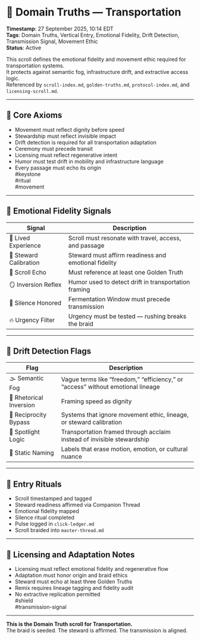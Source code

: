 <!--
Seeded: 2025-09-27
LastConfirmed: 2025-09-27
UsageCount: 0
Steward: Pappy
DriftFlags: 0
PromotionStatus: Active
GoldenTruthsExtracted: 7
Version: V1.0
-->

# 🧭 Domain Truths — Transportation  
<!-- Companion Thread: Guide steward through transportation entry, movement ethics mapping, and emotional fidelity calibration -->  
**Timestamp**: 27 September 2025, 10:14 EDT  
**Tags**: Domain Truths, Vertical Entry, Emotional Fidelity, Drift Detection, Transmission Signal, Movement Ethic  
**Status**: Active  

This scroll defines the emotional fidelity and movement ethic required for transportation systems.  
It protects against semantic fog, infrastructure drift, and extractive access logic.  
Referenced by `scroll-index.md`, `golden-truths.md`, `protocol-index.md`, and `licensing-scroll.md`.

---

## 🔹 Core Axioms

- Movement must reflect dignity before speed  
- Stewardship must reflect invisible impact  
- Drift detection is required for all transportation adaptation  
- Ceremony must precede transit  
- Licensing must reflect regenerative intent  
- Humor must test drift in mobility and infrastructure language  
- Every passage must echo its origin  
#keystone  
#ritual  
#movement

---

## 🔹 Emotional Fidelity Signals

| Signal                  | Description                                                  |
|-------------------------|--------------------------------------------------------------|
| 🚶 Lived Experience      | Scroll must resonate with travel, access, and passage  
| 🧭 Steward Calibration   | Steward must affirm readiness and emotional fidelity  
| 🔁 Scroll Echo           | Must reference at least one Golden Truth  
| 🪞 Inversion Reflex      | Humor used to detect drift in transportation framing  
| 🛌 Silence Honored       | Fermentation Window must precede transmission  
| 🔥 Urgency Filter        | Urgency must be tested — rushing breaks the braid  

---

## 🔹 Drift Detection Flags

| Flag                        | Description                                                  |
|-----------------------------|--------------------------------------------------------------|
| 🌫️ Semantic Fog             | Vague terms like “freedom,” “efficiency,” or “access” without emotional lineage  
| 🔄 Rhetorical Inversion     | Framing speed as dignity  
| 🧪 Reciprocity Bypass       | Systems that ignore movement ethic, lineage, or steward calibration  
| 🧊 Spotlight Logic          | Transportation framed through acclaim instead of invisible stewardship  
| 🧱 Static Naming            | Labels that erase motion, emotion, or cultural nuance  

---

## 🔹 Entry Rituals

- Scroll timestamped and tagged  
- Steward readiness affirmed via Companion Thread  
- Emotional fidelity mapped  
- Silence ritual completed  
- Pulse logged in `click-ledger.md`  
- Scroll braided into `master-thread.md`  

---

## 🔹 Licensing and Adaptation Notes

- Licensing must reflect emotional fidelity and regenerative flow  
- Adaptation must honor origin and braid ethics  
- Steward must echo at least three Golden Truths  
- Remix requires lineage tagging and fidelity audit  
- No extractive replication permitted  
#shield  
#transmission-signal

---

**This is the Domain Truth scroll for Transportation.**  
The braid is seeded. The steward is affirmed. The transmission is aligned.
